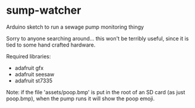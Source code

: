 # sump-watcher
Arduino sketch to run a sewage pump monitoring thingy

Sorry to anyone searching around... this won't be terribly useful, since it is tied to some hand crafted hardware.

Required libraries:
 - adafruit gfx
 - adafruit seesaw
 - adafruit st7335


Note: if the file 'assets/poop.bmp' is put in the root of an SD card (as just poop.bmp), when the pump runs it will show the poop emoji.
